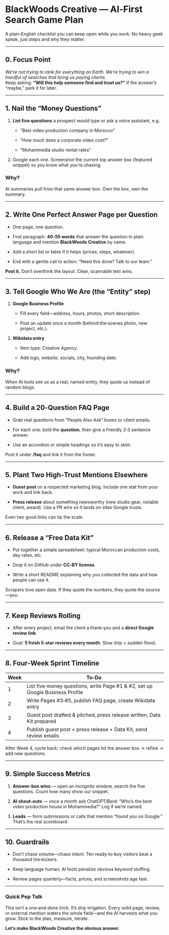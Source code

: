 # **BlackWoods Creative — AI‑First Search Game Plan**

A plain‑English checklist you can keep open while you work. No heavy geek speak, just steps and why they matter.

---

## **0\. Focus Point**

*We’re not trying to rank for everything on Earth. We’re trying to win a handful of searches that bring us paying clients.*  
 Keep asking: **“Will this help someone find and trust us?”** If the answer’s “maybe,” park it for later.

---

## **1\. Nail the “Money Questions”**

1. **List five questions** a prospect would type or ask a voice assistant, e.g.

   * “Best video production company in Morocco”

   * “How much does a corporate video cost?”

   * “Mohammedia studio rental rates”

2. Google each one. Screenshot the current top answer box (featured snippet) so you know what you’re chasing.

### **Why?**

AI summaries pull from that same answer box. Own the box, own the summary.

---

## **2\. Write One Perfect Answer Page per Question**

* One page, one question.

* First paragraph: **40‑55 words** that answer the question in plain language and mention **BlackWoods Creative** by name.

* Add a short list or table if it helps (prices, steps, whatever).

* End with a gentle call to action: “Need this done? Talk to our team.”

**Post it.** Don’t overthink the layout. Clear, scannable text wins.

---

## **3\. Tell Google Who We Are (the “Entity” step)**

1. **Google Business Profile**

   * Fill every field—address, hours, photos, short description.

   * Post an update once a month (behind‑the‑scenes photo, new project, etc.).

2. **Wikidata entry**

   * Item type: Creative Agency.

   * Add logo, website, socials, city, founding date.

### **Why?**

When AI tools see us as a real, named entity, they quote us instead of random blogs.

---

## **4\. Build a 20‑Question FAQ Page**

* Grab real questions from “People Also Ask” boxes or client emails.

* For each one: bold the **question**, then give a friendly 2‑3 sentence answer.

* Use an accordion or simple headings so it’s easy to skim.

Post it under **/faq** and link it from the footer.

---

## **5\. Plant Two High‑Trust Mentions Elsewhere**

* **Guest post** on a respected marketing blog. Include one stat from your work and link back.

* **Press release** about something newsworthy (new studio gear, notable client, award). Use a PR wire so it lands on sites Google trusts.

Even two good links can tip the scale.

---

## **6\. Release a “Free Data Kit”**

* Put together a simple spreadsheet: typical Moroccan production costs, day rates, etc.

* Drop it on GitHub under **CC‑BY license**.

* Write a short README explaining why you collected the data and how people can use it.

Scrapers love open data. If they quote the numbers, they quote the source—you.

---

## **7\. Keep Reviews Rolling**

* After every project, email the client a thank‑you and a **direct Google review link**.

* Goal: **5 fresh 5‑star reviews every month**. Slow drip \> sudden flood.

---

## **8\. Four‑Week Sprint Timeline**

| Week | To‑Do |
| ----- | ----- |
| 1 | List five money questions, write Page \#1 & \#2, set up Google Business Profile |
| 2 | Write Pages \#3‑\#5, publish FAQ page, create Wikidata entry |
| 3 | Guest post drafted & pitched, press release written, Data Kit prepared |
| 4 | Publish guest post \+ press release \+ Data Kit, send review emails |

After Week 4, cycle back: check which pages hit the answer box → refine → add new questions.

---

## **9\. Simple Success Metrics**

1. **Answer‑box wins** — open an incognito window, search the five questions. Count how many show our snippet.

2. **AI shout‑outs** — once a month ask ChatGPT/Bard: “Who’s the best video production house in Mohammedia?” Log if we’re named.

3. **Leads** — form submissions or calls that mention “found you on Google.” That’s the real scoreboard.

---

## **10\. Guardrails**

* Don’t chase volume—chase *intent*. Ten ready‑to‑buy visitors beat a thousand tire‑kickers.

* Keep language human; AI tools penalize obvious keyword stuffing.

* Review pages quarterly—facts, prices, and screenshots age fast.

---

### **Quick Pep Talk**

This isn’t a one‑and‑done trick. It’s drip irrigation. Every solid page, review, or external mention waters the whole field—and the AI harvests what you grow. Stick to the plan, measure, iterate.

**Let’s make BlackWoods Creative the obvious answer.**

